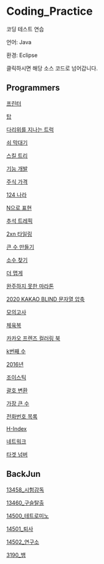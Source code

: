 # Coding_Practice
코딩 테스트 연습

언어: Java

환경: Eclipse

클릭하시면 해당 소스 코드로 넘어갑니다.

Programmers
--------
[프린터](https://github.com/jms8732/Coding_Practice/blob/master/programmers/src/programmers/problem_3.java)

[탑](https://github.com/jms8732/Coding_Practice/blob/master/programmers/src/programmers/problem_2.java)

[다리위를 지나는 트럭](https://github.com/jms8732/Coding_Practice/blob/master/programmers/src/programmers/problem_4.java)

[쇠 막대기](https://github.com/jms8732/Coding_Practice/blob/master/programmers/src/programmers/problem_5.java)

[스킬 트리](https://github.com/jms8732/Coding_Practice/blob/master/programmers/src/programmers/problem_6.java)

[기능 개발](https://github.com/jms8732/Coding_Practice/blob/master/programmers/src/programmers/problem_7.java)

[주식 가격](https://github.com/jms8732/Coding_Practice/blob/master/programmers/src/programmers/problem_8.java)

[124 나라](https://github.com/jms8732/Coding_Practice/blob/master/programmers/src/programmers/problem_9.java)

[N으로 표현](https://github.com/jms8732/Coding_Practice/blob/master/programmers/src/programmers/problem_10.java)

[추석 트레픽](https://github.com/jms8732/Coding_Practice/blob/master/programmers/src/programmers/problem_11.java)

[2xn 타일링](https://github.com/jms8732/Coding_Practice/blob/master/programmers/src/programmers/problem_12.java)

[큰 수 만들기](https://github.com/jms8732/Coding_Practice/blob/master/programmers/src/programmers/problem_13.java)

[소수 찾기](https://github.com/jms8732/Coding_Practice/blob/master/programmers/src/programmers/problem_14.java)

[더 맵게](https://github.com/jms8732/Coding_Practice/blob/master/programmers/src/programmers/problem_15.java)

[완주하지 못한 마라톤](https://github.com/jms8732/Coding_Practice/blob/master/programmers/src/programmers/problem_16.java)

[2020 KAKAO BLIND 문자열 압축](https://github.com/jms8732/Coding_Practice/blob/master/programmers/src/programmers/problem_17.java)

[모의고사](https://github.com/jms8732/Coding_Practice/blob/master/programmers/src/programmers/problem_18.java)

[체육복](https://github.com/jms8732/Coding_Practice/blob/master/programmers/src/programmers/problem_19.java)

[카카오 프렌즈 컬러링 북](https://github.com/jms8732/Coding_Practice/blob/master/programmers/src/programmers/problem_20.java)

[k번째 수](https://github.com/jms8732/Coding_Practice/blob/master/programmers/src/programmers/problem_21.java)

[2016년](https://github.com/jms8732/Coding_Practice/blob/master/programmers/src/programmers/problem_22.java)

[조이스틱](https://github.com/jms8732/Coding_Practice/blob/master/programmers/src/programmers/problem_23.java)

[괄호 변환](https://github.com/jms8732/Coding_Practice/blob/master/programmers/src/programmers/problem_24.java)

[가장 큰 수](https://github.com/jms8732/Coding_Practice/blob/master/programmers/src/programmers/problem_25.java)

[전화번호 목록](https://github.com/jms8732/Coding_Practice/blob/master/programmers/src/programmers/problem_26.java)

[H-Index](https://github.com/jms8732/Coding_Practice/blob/master/programmers/src/programmers/problem_27.java)

[네트워크](https://github.com/jms8732/Coding_Practice/blob/master/programmers/src/programmers/problem_28.java)

[타겟 넘버](https://github.com/jms8732/Coding_Practice/blob/master/programmers/src/programmers/problem_29.java)

BackJun
-------
[13458_시험감독](https://github.com/jms8732/Coding_Practice/blob/master/Backjun/src/samsung/problem_13458.java)

[13460_구슬탈출](https://github.com/jms8732/Coding_Practice/blob/master/Backjun/src/samsung/problem_13460.java)

[14500_테트로미노](https://github.com/jms8732/Coding_Practice/blob/master/Backjun/src/samsung/problem_14500.java)

[14501_퇴사](https://github.com/jms8732/Coding_Practice/blob/master/Backjun/src/samsung/problem_14501.java)

[14502_연구소](https://github.com/jms8732/Coding_Practice/blob/master/Backjun/src/samsung/problem_14502.java)

[3190_뱀](https://github.com/jms8732/Coding_Practice/blob/master/Backjun/src/samsung/problem_3190.java)



